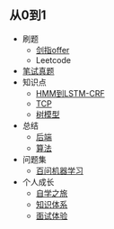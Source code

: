 ## 从0到1
- 刷题
    - [剑指offer](https://github.com/syntomic/interview/tree/master/problem/)
    - Leetcode
- [笔试真题](https://github.com/syntomic/interview/tree/master/code/)
- 知识点
    - [HMM到LSTM-CRF](points/HMM_to_LSTM_CRF.md)
    - [TCP](points/TCP.md)
    - [树模型](points/tree.md)
- 总结
    - [后端](summary/backend.md)
    - [算法](summary/algorithm.md)
- 问题集
    - [百问机器学习](summary/quetions.md)
- 个人成长
    - [自学之旅](personal/journey.md)
    - [知识体系](personal/personal.md)
    - [面试体验](personal/experience.md)